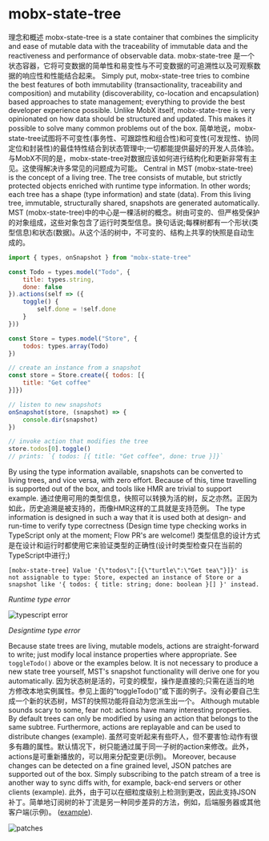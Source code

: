 # mobx-state-tree
理念和概述
mobx-state-tree is a state container that combines the simplicity and ease of mutable data with the traceability of immutable data and the reactiveness and performance of observable data.
mobx-state-tree 是一个状态容器，它将可变数据的简单性和易变性与不可变数据的可追溯性以及可观察数据的响应性和性能结合起来。
Simply put, mobx-state-tree tries to combine the best features of both immutability (transactionality, traceability and composition) and mutability (discoverability, co-location and encapsulation) based approaches to state management; everything to provide the best developer experience possible. Unlike MobX itself, mobx-state-tree is very opinionated on how data should be structured and updated. This makes it possible to solve many common problems out of the box.
简单地说，mobx-state-tree试图将不可变性(事务性、可跟踪性和组合性)和可变性(可发现性、协同定位和封装性)的最佳特性结合到状态管理中;一切都能提供最好的开发人员体验。与MobX不同的是，mobx-state-tree对数据应该如何进行结构化和更新非常有主见。这使得解决许多常见的问题成为可能。
Central in MST (mobx-state-tree) is the concept of a living tree. The tree consists of mutable, but strictly protected objects enriched with runtime type information. In other words; each tree has a shape (type information) and state (data). From this living tree, immutable, structurally shared, snapshots are generated automatically.
MST (mobx-state-tree)中的中心是一棵活树的概念。树由可变的、但严格受保护的对象组成，这些对象包含了运行时类型信息。换句话说;每棵树都有一个形状(类型信息)和状态(数据)。从这个活的树中，不可变的、结构上共享的快照是自动生成的。

```javascript
import { types, onSnapshot } from "mobx-state-tree"

const Todo = types.model("Todo", {
    title: types.string,
    done: false
}).actions(self => ({
    toggle() {
        self.done = !self.done
    }
}))

const Store = types.model("Store", {
    todos: types.array(Todo)
})

// create an instance from a snapshot
const store = Store.create({ todos: [{
    title: "Get coffee"
}]})

// listen to new snapshots
onSnapshot(store, (snapshot) => {
    console.dir(snapshot)
})

// invoke action that modifies the tree
store.todos[0].toggle()
// prints: `{ todos: [{ title: "Get coffee", done: true }]}`
```

By using the type information available, snapshots can be converted to living trees, and vice versa, with zero effort. Because of this, time travelling is supported out of the box, and tools like HMR are trivial to support example.
通过使用可用的类型信息，快照可以转换为活的树，反之亦然。正因为如此，历史追溯是被支持的，而像HMR这样的工具就是支持范例。
The type information is designed in such a way that it is used both at design- and run-time to verify type correctness (Design time type checking works in TypeScript only at the moment; Flow PR's are welcome!)
类型信息的设计方式是在设计和运行时都使用它来验证类型的正确性(设计时类型检查只在当前的TypeScript中进行;)
```
[mobx-state-tree] Value '{\"todos\":[{\"turtle\":\"Get tea\"}]}' is not assignable to type: Store, expected an instance of Store or a snapshot like '{ todos: { title: string; done: boolean }[] }' instead.
```

_Runtime type error_

![typescript error](https://github.com/mobxjs/mobx-state-tree/raw/master/docs/tserror.png)

_Designtime type error_

Because state trees are living, mutable models, actions are straight-forward to write; just modify local instance properties where appropriate. See `toggleTodo()` above or the examples below. It is not necessary to produce a new state tree yourself, MST's snapshot functionality will derive one for you automatically.
因为状态树是活的，可变的模型，操作是直接的;只需在适当的地方修改本地实例属性。参见上面的“toggleTodo()”或下面的例子。没有必要自己生成一个新的状态树，MST的快照功能将自动为您派生出一个。
Although mutable sounds scary to some, fear not: actions have many interesting properties. By default trees can only be modified by using an action that belongs to the same subtree. Furthermore, actions are replayable and can be used to distribute changes (example).
虽然可变听起来有些吓人，但不要害怕:动作有很多有趣的属性。默认情况下，树只能通过属于同一子树的action来修改。此外，actions是可重新播放的，可以用来分配变更(示例)。
Moreover, because changes can be detected on a fine grained level, JSON patches are supported out of the box. Simply subscribing to the patch stream of a tree is another way to sync diffs with, for example, back-end servers or other clients (example).
此外，由于可以在细粒度级别上检测到更改，因此支持JSON补丁。简单地订阅树的补丁流是另一种同步差异的方法，例如，后端服务器或其他客户端(示例)。
([example](https://github.com/mobxjs/mobx-state-tree/blob/master/packages/mst-example-boxes/src/stores/socket.js)).

![patches](https://github.com/mobxjs/mobx-state-tree/raw/master/docs/patches.png)

